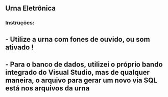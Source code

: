 

## Urna Eletrônica

### Instruções:

## - Utilize a urna com fones de ouvido, ou som ativado !
## - Para o banco de dados, utilizei o próprio bando integrado do Visual Studio, mas de qualquer maneira, o arquivo para gerar um novo via SQL está nos arquivos da urna



